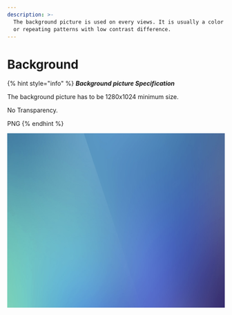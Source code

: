 ```yaml
---
description: >-
  The background picture is used on every views. It is usually a color gradient
  or repeating patterns with low contrast difference.
---
```


# Background

{% hint style="info" %}
_**Background picture Specification**_

The background picture  has to be 1280x1024 minimum size. 

No Transparency.

PNG
{% endhint %}

![Backgroung picture example](../.gitbook/assets/background.png)

